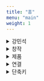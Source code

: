 ```yaml
---
title: "홈"
menu: "main"
weight: 1
---
```


<style>
img {
max-width: 200px;
margin: 0;
}

nav {
  margin-bottom: 1em;
}

li {
  list-style: none;
}
</style>

<details>
<summary>강민석</summary>

[작은배](https://jagunbae.com) 강단, 작가, 팟캐스터, 사워도우 제빵사, 아마추어 개발자, 진 메이커, 피자 사냥꾼, (전) 샌드위치 가게 사장, 폴더폰 사용자, 권위 혐오자, VTSAX 투자자, 구제와 헌책 소비자, 에어로프레스 바리스타, 중국·미국 유학생, 문학 전공자, [고양이](https://bear-images.sfo2.cdn.digitaloceanspaces.com/kang-1681915660-0.webp) 집사, [고은비](https://eunbiko.com)의 남편.

제주에 사는 중. [이렇게](https://bear-images.sfo2.cdn.digitaloceanspaces.com/jagunbae/minsuk-kang-profile.webp) 생겼다. 지금 [이렇게](https://kangminsuk.com/ko/now/) 살고 있다.
</details>

<details>
  <summary>창작</summary>
    <li><a href="https://jagunbae.com/">작은배</a></li>
    <li><a href="https://podcast.jagunbae.com">강소팟</a></li>
    <li><a href="https://room.kangminsuk.com/">숨 쉴 공간</a></li>
    <li><a href="https://wooreenoon.bearblog.dev">커피가게 우리는 비공식 팬클럽</a></li>
    <li><a href="https://texts.bearblog.dev">라인 아이디 추가 안 한다고</a></li>
    <li><a href="https://us.jagunbae.com">강단과 소신 사진 일기</a></li>
    <li><a href="https://kangminsuk.com/mal/">말머리씨</a></li>
    <li><a href="https://kangminsuk.com/ko/interview/">(조금은 진지한) 부모님 인터뷰</a></li>
    <li><a href="https://kangminsuk.com/ko/conversation/">(조금은 진지한) 질문 생성기</a></li>
    <li><a href="https://blogs.jagunbae.com">글 쓰는 블로그를 소개합니다</a></li>
    <li><a href="https://blogmansae.netlify.app">블로그 만세!</a></li>
    <li><a href="https://reviews.cheesylazy.com/">치지레이지 리뷰 모음</a></li>
    <li><a href="https://questions.jagunbae.com">질문 있는 사람들</a></li>
</details>

<details>
  <summary>제품</summary>
    <li><a href="https://litt.ly/jagunbae_books/sale/c8KGbFy">망하지 않을 만큼 작은 식당 창업하기</a></li>
    <li><a href="https://litt.ly/jagunbae_books/sale/CBXlZ7n">타이베이의 오래된 것들</a></li>
    <li><a href="https://jagunbae.com/tag/event">작은배 모임</a></li>
</details>

<details>
<summary>연결</summary>
  <li><a href="https://letterbird.co/kang">이메일</a></li>
  <li><a href="https://kangminsuk.com/blog/index.xml">RSS(English)</a> or <a href="https://kangminsuk.com/ko/blog/index.xml">RSS(한국어)</a></li>
  <li><a href="https://github.com/kangminsukdotcom/blog">소스 코드</a></li>
  <li><a href="https://ko-fi.com/kangminsuk" style="background: #b0c4de; color: #202122; font-weight: bold;">후원</a></li>
</details>

<details>
<summary>단축키</summary>
  <li>H: 홈</li>
  <li>W: 모든 글</li>
  <li>E: 영어</li>
  <li>K: 한국어</li>
  <li>←↑↓→: 페이지 내 이동</li>  
</details>